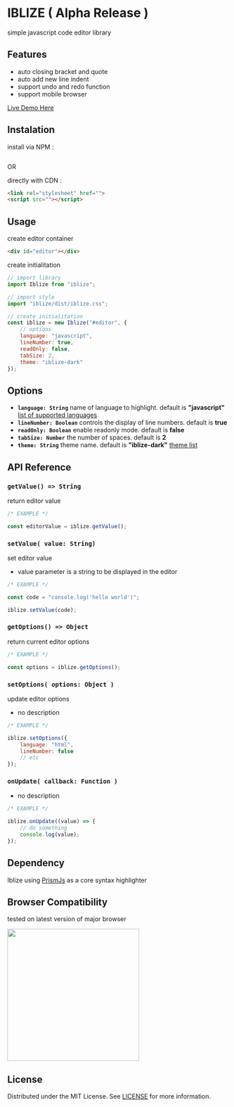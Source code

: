 # IBLIZE ( Alpha Release )

simple javascript code editor library

## Features

-   auto closing bracket and quote
-   auto add new line indent
-   support undo and redo function
-   support mobile browser

[Live Demo Here](https://mcanam.github.io/Iblize/)

## Instalation

install via NPM :

```bash

```

OR

directly with CDN :

```html
<link rel="stylesheet" href="">
<script src=""></script>
```

## Usage

create editor container

```html
<div id="editor"></div>
```

create initialitation

```js
// import library
import Iblize from "iblize";

// import style
import "iblize/dist/iblize.css";

// create initialitation
const iblize = new Iblize("#editor", {
    // options
    language: "javascript",
    lineNumber: true,
    readOnly: false,
    tabSize: 2,
    theme: "iblize-dark"
});
```

## Options

-   **`language: String`** name of language to highlight. default is **"javascript"** [
    list of supported languages](https://prismjs.com/#supported-languages)
-   **`lineNumber: Boolean`** controls the display of line numbers. default is **true**
-   **`readOnly: Boolean`** enable readonly mode. default is **false**
-   **`tabSize: Number`** the number of spaces. default is **2**
-   **`theme: String`** theme name. default is **"iblize-dark"** [theme list](./src/themes/README.md)

## API Reference

### `getValue() => String`

return editor value

```js
/* EXAMPLE */

const editorValue = iblize.getValue();
```

### `setValue( value: String)`

set editor value

-   value parameter is a string to be displayed in the editor

```js
/* EXAMPLE */

const code = "console.log('hello world')";

iblize.setValue(code);
```

### `getOptions() => Object`

return current editor options

```js
/* EXAMPLE */

const options = iblize.getOptions();
```

### `setOptions( options: Object )`

update editor options

-   no description

```js
/* EXAMPLE */

iblize.setOptions({
    language: "html",
    lineNumber: false
    // etc
});
```

### `onUpdate( callback: Function )`

-   no description

```js
/* EXAMPLE */

iblize.onUpdate((value) => {
    // do something
    console.log(value);
});
```

## Dependency

Iblize using [PrismJs](prismjs.com) as a core syntax highlighter

## Browser Compatibility

tested on latest version of major browser

<img src="https://memegenerator.net/img/instances/47410105/no-patrick-internet-explorer-is-not-supported.jpg" width="300px" />

## License

Distributed under the MIT License. See [LICENSE](LICENSE) for more information.
